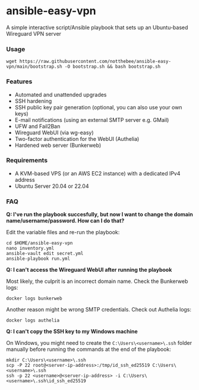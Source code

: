 # ansible-easy-vpn

A simple interactive script/Ansible playbook that sets up an Ubuntu-based Wireguard VPN server

### Usage

```
wget https://raw.githubusercontent.com/notthebee/ansible-easy-vpn/main/bootstrap.sh -O bootstrap.sh && bash bootstrap.sh
```

### Features
* Automated and unattended upgrades
* SSH hardening
* SSH public key pair generation (optional, you can also use your own keys)
* E-mail notifications (using an external SMTP server e.g. GMail)
* UFW and Fail2Ban
* Wireguard WebUI (via wg-easy)
* Two-factor authentication for the WebUI (Authelia)
* Hardened web server (Bunkerweb)

### Requirements
* A KVM-based VPS (or an AWS EC2 instance) with a dedicated IPv4 address
* Ubuntu Server 20.04 or 22.04

### FAQ
**Q: I've run the playbook succesfully, but now I want to change the domain name/username/password. How can I do that?**

Edit the variable files and re-run the playbook:

```
cd $HOME/ansible-easy-vpn
nano inventory.yml
ansible-vault edit secret.yml
ansible-playbook run.yml
```


**Q: I can't access the Wireguard WebUI after running the playbook**

Most likely, the culprit is an incorrect domain name. Check the Bunkerweb logs:
```
docker logs bunkerweb
```

Another reason might be wrong SMTP credentials. Check out Authelia logs:
```
docker logs authelia
```


**Q: I can't copy the SSH key to my Windows machine**

On Windows, you might need to create the `C:\Users\<username>\.ssh` folder manually before running the commands at the end of the playbook:
```
mkdir C:\Users\<username>\.ssh
scp -P 22 root@<server-ip-address>:/tmp/id_ssh_ed25519 C:\Users\<username>\.ssh
ssh -p 22 <username>@<server-ip-address> -i C:\Users\<username>\.ssh\id_ssh_ed25519
```
